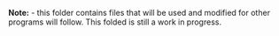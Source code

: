 **Note:** - this folder contains files that will be used and modified for other programs will follow.  This folded is still a work in progress. 
